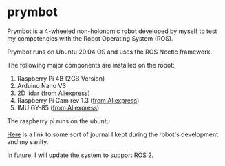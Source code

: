 # prymbot

Prymbot is a 4-wheeled non-holonomic robot developed by myself to test my competencies with the Robot Operating System (ROS). 

Prymbot runs on Ubuntu 20.04 OS and uses the ROS Noetic framework. 

The following major components are installed on the robot:
1. Raspberry Pi 4B (2GB Version)
2. Arduino Nano V3
3. 2D lidar ([from Aliexpress](https://www.aliexpress.com/item/4001253880158.html?spm=a2g0o.order_list.0.0.573f1802iVwUdw))
4. Raspberry Pi Cam rev 1.3 ([from Aliexpress](https://www.aliexpress.com/item/32986293504.html?spm=a2g0o.order_list.0.0.573f1802iVwUdw))
5. IMU GY-85 ([from Aliexpress](https://www.aliexpress.com/item/2024503421.html?spm=a2g0o.order_list.0.0.573f1802iVwUdw))

The raspberry pi runs on the ubuntu 

[Here](https://docs.google.com/document/d/1fH6ElHOvhxXa-iqAJtU8AjbsKXgf0QWju8EXaXixHSU/edit?usp=sharing) is a link to some sort of journal I kept during the robot's development and my sanity. 

In future, I will update the system to support ROS 2. 
